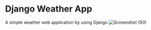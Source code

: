 # Django Weather App
A simple weather web application by using Django
![Screenshot (50)](https://user-images.githubusercontent.com/69666642/105334652-21fcc800-5bfd-11eb-8335-d52253338598.png)

